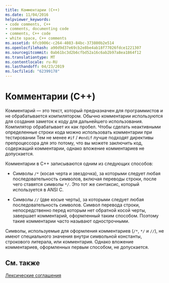 ```yaml
---
title: Комментарии (C++)
ms.date: 11/04/2016
helpviewer_keywords:
- code comments, C++
- comments, documenting code
- comments, C++ code
- white space, C++ comments
ms.assetid: 6fcb906c-c264-4083-84bc-373800b2e514
ms.openlocfilehash: a90d9d37e69cb2e8be4ab18f77026fdce1221307
ms.sourcegitcommit: 0ab61bc3d2b6cfbd52a16c6ab2b97a8ea1864f12
ms.translationtype: MT
ms.contentlocale: ru-RU
ms.lasthandoff: 04/23/2019
ms.locfileid: "62399178"
---
```

# <a name="comments-c"></a>Комментарии (C++)

Комментарий — это текст, который предназначен для программистов и не обрабатывается компилятором. Обычно комментарии используются для создания заметок к коду для дальнейшего использования. Компилятор обрабатывает их как пробел. Чтобы сделать неактивными определенные строки кода можно использовать комментарии при тестировании Тем не менее `#if` / `#endif` лучше подходят директивы препроцессора для это потому, что вы можете заключить код, содержащий комментарии, однако вложение комментариев не допускается.

Комментарии в C++ записываются одним из следующих способов:

- Символы `/*` (косая черта и звездочка), за которыми следует любая последовательность символов, включая переводы строки, после чего ставятся символы `*/`. Это тот же синтаксис, который используется в ANSI C.

- Символы `//` (две косые черты), за которыми следует любая последовательность символов. Символ перевода строки, непосредственно перед которым нет обратной косой черты, завершает комментарий, оформленный таким способом. Поэтому такие комментарии часто называют однострочными.

Символы, используемые для оформления комментариев (`/*`, `*/` и `//`), не имеют специального значения внутри символьной константы, строкового литерала, или комментария. Однако вложение комментариев, оформленных первым способом, не допускается.

## <a name="see-also"></a>См. также

[Лексические соглашения](../cpp/lexical-conventions.md)